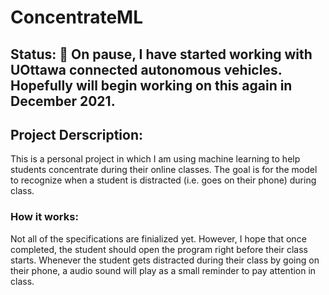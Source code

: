 # ConcentrateML
## Status: :construction: On pause, I have started working with UOttawa connected autonomous vehicles. Hopefully will begin working on this again in December 2021.
## Project Derscription:
This is a personal project in which I am using machine learning to help students concentrate during their online classes. The goal is for the model to recognize when a student is distracted (i.e. goes on their phone) during class. 

### How it works:
Not all of the specifications are finialized yet. However, I hope that once completed, the student should open the program right before their class starts. Whenever the student gets distracted during their class by going on their phone, a audio sound will play as a small reminder to pay attention in class.

